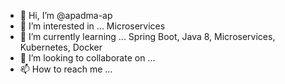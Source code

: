 - 👋 Hi, I’m @apadma-ap
- 👀 I’m interested in ... Microservices
- 🌱 I’m currently learning ... Spring Boot, Java 8, Microservices,  Kubernetes, Docker
- 💞️ I’m looking to collaborate on ...
- 📫 How to reach me ...

<!---
apadma-ap/apadma-ap is a ✨ special ✨ repository because its `README.md` (this file) appears on your GitHub profile.
You can click the Preview link to take a look at your changes.
--->
